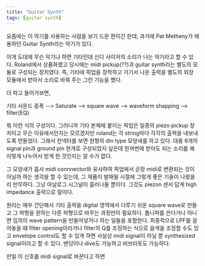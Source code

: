 ```yaml
---
title: "Guitar Synth"
tags: [guitar synth]
---
```


요즘에는 이 악기를 사용하는 사람을 보기 드문 편이긴 한데, 과거에 Pat Metheny가 애용하던 Guitar Synth라는 악기가 있다. 

이개 도대체 무슨 악기냐 하면 기타인데 신디 사이저의 소리가 나는 악기라고 할 수 있다. Roland에서 상품화했고 당시에는 midi pickup(??)과 guitar synth라는 별도의 모듈로 구성되는 장치였다. 즉, 기타에 픽업을 장착하고 거기서 나온 출력을 별도의 외장 모듈에서 받아서 소리로 바꿔 주는 그런 기능을 했다.

더 파고 들어가보면,

기타 사운드 증폭 --> Saturate --> square wave --> waveform shapping --> filter(EQ)

뭐 이런 식의 구성이다. 그러니까 기타 본체에 붙이는 픽업은 일종의 piezo pickup 장치이고 무슨 이유에서인지는 모르겠지만 roland는 각 string마다 각각의 출력을 내보내도록 먼들었다. 그래서 컨넥터를 보면 원형의 din type 모양새를 하고 있다. 대충 6개의 signal pin과 ground pin 한개로 구성되었지 싶은데 한꺼번에 받아도 되는 소리를 왜 이렇게 나누어서 받게 한 것인지는 알 수가 없다.

그 모양새가 흡사 midi connnector와 유사하여 픽업에서 곧장 midi로 변환되는 것이 아닐까 하는 생각을 할 수 있는데, 그 제품이 발매될 시절에 그렇게 좋은 기술이 나왔을리 만무하다. 그냥 아날로그 시그널이 흘러나올 뿐이다. 그것도 piezon 센서 답게 high impedance 출력으로 말이다. 

원리는 매우 간단해서 기타 출력을 digital 영역에서 다루기 쉬운 square wave로 만들고 그 파형을 원하는 다른 파형으로 바꾸는 과정만이 필요하다. 톱니파를 쓴다거나 아니면 임의의 wave pattern을 만들어넣거나 하는 일들을 포함한다. 최종적으로 LPF를 걸어놓을 떄 filter opening이라거나 filter의 Q를 조정하는 식으로 음색을 조정할 수도 있고 envelope control도 할 수 있게 하면 사실상 midi signal이 아닐 뿐 synthesized signal이라고 할 수 있다. 밴딩이나 dive도 가능하고 비브라토도 가능하다.

만일 이 신호를 midi signal로 바꾼다고 하면 